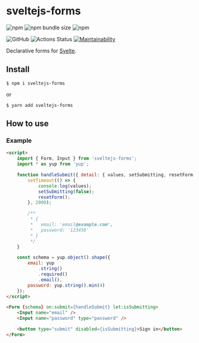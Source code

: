 # sveltejs-forms

![npm](https://img.shields.io/npm/v/sveltejs-forms)
![npm bundle size](https://img.shields.io/bundlephobia/minzip/sveltejs-forms)
![npm](https://img.shields.io/npm/dw/sveltejs-forms)

![GitHub](https://img.shields.io/github/license/mdauner/sveltejs-forms)
![Actions Status](https://github.com/mdauner/sveltejs-forms/workflows/Node%20CI/badge.svg)
[![Maintainability](https://api.codeclimate.com/v1/badges/a5df28cac1b693245079/maintainability)](https://codeclimate.com/github/mdauner/sveltejs-forms/maintainability)

Declarative forms for [Svelte](https://svelte.dev/).

## Install

```shell
$ npm i sveltejs-forms
```

or

```shell
$ yarn add sveltejs-forms
```

## How to use

### Example

```html
<script>
	import { Form, Input } from 'sveltejs-forms';
	import * as yup from 'yup';

	function handleSubmit({ detail: { values, setSubmitting, resetForm } }) {
		setTimeout(() => {
			console.log(values);
			setSubmitting(false);
			resetForm();
		}, 2000);

		/**
		 * {
		 *   email: 'email@example.com',
		 *   password: '123456'
		 * }
		 */
	}

	const schema = yup.object().shape({
		email: yup
			.string()
			.required()
			.email(),
		password: yup.string().min(4)
	});
</script>

<Form {schema} on:submit={handleSubmit} let:isSubmitting>
	<Input name="email" />
	<Input name="password" type="password" />

	<button type="submit" disabled={isSubmitting}>Sign in</button>
</Form>
```
